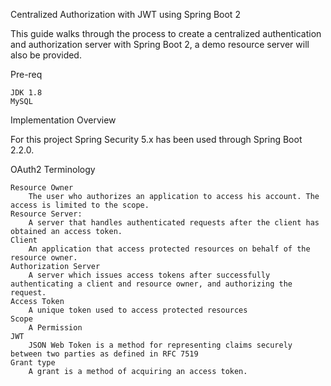 
Centralized Authorization with JWT using Spring Boot 2

This guide walks through the process to create a centralized authentication and authorization server with Spring Boot 2, a demo resource server will also be provided.

Pre-req
    
    JDK 1.8
    MySQL

Implementation Overview

For this project Spring Security 5.x has been used through Spring Boot 2.2.0.

OAuth2 Terminology

    Resource Owner
        The user who authorizes an application to access his account. The access is limited to the scope.
    Resource Server:
        A server that handles authenticated requests after the client has obtained an access token.
    Client
        An application that access protected resources on behalf of the resource owner.
    Authorization Server
        A server which issues access tokens after successfully authenticating a client and resource owner, and authorizing the request.
    Access Token
        A unique token used to access protected resources
    Scope
        A Permission
    JWT
        JSON Web Token is a method for representing claims securely between two parties as defined in RFC 7519
    Grant type
        A grant is a method of acquiring an access token.
